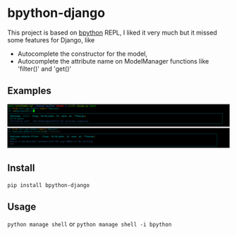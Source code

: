 # bpython-django

This project is based on [bpython](https://github.com/bpython/bpython) REPL, I liked it very much but it missed some features for Django, like
* Autocomplete the constructor for the model,
* Autocomplete the attribute name on ModelManager functions like 'filter()' and 'get()'

## Examples

![example1](./example1.png)
![example2](./example2.png)

## Install

`pip install bpython-django`

## Usage

`python manage shell`
or 
`python manage shell -i bpython`